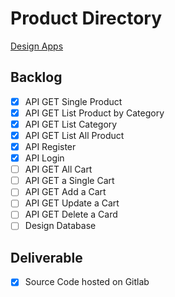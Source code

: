 # Product Directory

[Design Apps](https://www.figma.com/file/ml1Iw0GkcNH8xENw7k6e5O/WoiShop)

## Backlog
- [x] API GET Single Product
- [x] API GET List Product by Category
- [x] API GET List Category
- [x] API GET List All Product
- [x] API Register
- [x] API Login
- [ ] API GET All Cart
- [ ] API GET a Single Cart
- [ ] API GET Add a Cart
- [ ] API GET Update a Cart
- [ ] API GET Delete a Card
- [ ] Design Database

## Deliverable
- [x] Source Code hosted on Gitlab

<!-- [Deployed API](http://13.212.225.188:3000/api/products) -->

<!-- [API Documentation](https://documenter.getpostman.com/view/22906795/VUqoQdgN) -->

<!-- ### Entity Relationship Diagram (ERD) -->

<!-- #### Server and Database -->
<!-- ![](ERD/server_database.jpg) -->

<!-- #### Tables in PostgreSQL database named "products" -->
<!-- ![](ERD/products_database.jpg) -->
